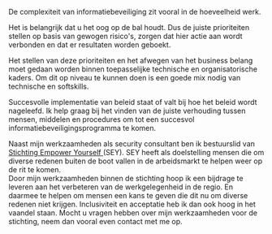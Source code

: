 <p>De complexiteit van informatiebeveiliging zit vooral in de hoeveelheid werk.<p />
<p>Het is belangrijk dat u het oog op de bal houdt. Dus de juiste prioriteiten stellen op basis van gewogen risico's, zorgen dat hier actie aan wordt verbonden en dat er resultaten worden geboekt.<p /> Het stellen van deze prioriteiten en het afwegen van het business belang moet gedaan worden binnen toepasselijke technische en organisatorische kaders. Om dit op niveau te kunnen doen is een goede mix nodig van technische en softskills.

<p>Succesvolle implementatie van beleid staat of valt bij hoe het beleid wordt nageleefd. Ik help graag bij het vinden van de juiste verhouding tussen  mensen, middelen en procedures om tot een succesvol informatiebeveiligingsprogramma te komen.<p />

Naast mijn werkzaamheden als security consultant ben ik bestuurslid van <a href="https://stichtingempoweryourself.com/"> Stichting Empower Yourself </a> (SEY).
SEY heeft als doelstelling mensen die om diverse redenen buiten de boot vallen in de arbeidsmarkt te helpen weer op de rit te komen. <br />
Door mijn werkzaamheden binnen de stichting hoop ik een bijdrage te leveren aan het verbeteren van de werkgelegenheid in de regio. En daarmee te helpen om mensen een kans te geven die dit nu om diverse redenen niet krijgen. Inclusiviteit en acceptatie heb ik dan ook hoog in het vaandel staan. Mocht u vragen hebben over mijn werkzaamheden voor de stichting, neem dan vooral even contact met me op.